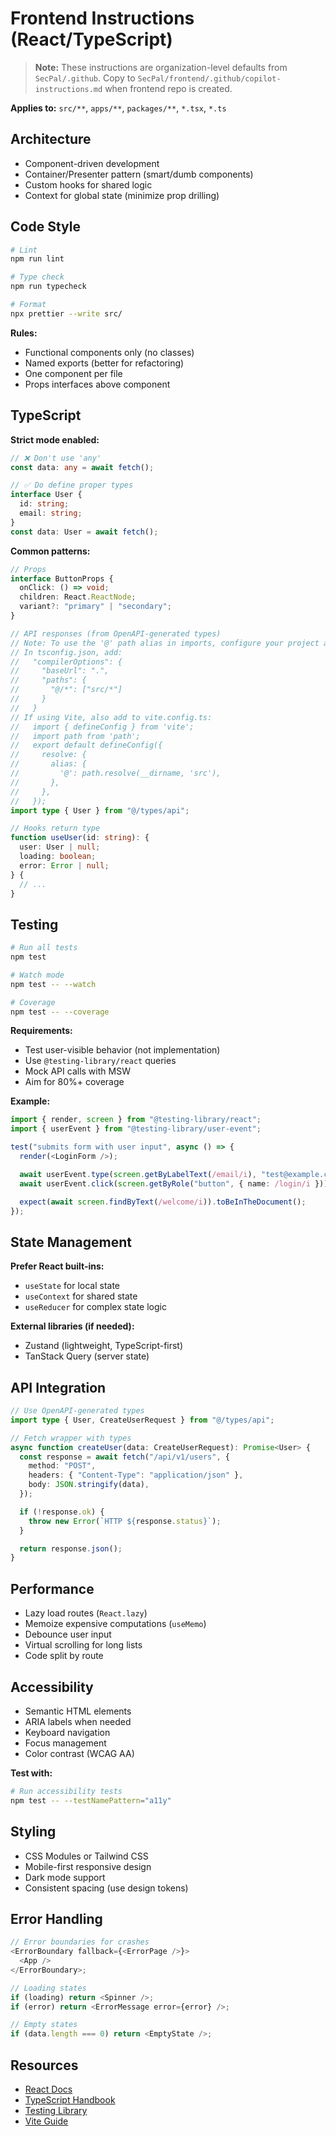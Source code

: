<!--
SPDX-FileCopyrightText: 2025 SecPal
SPDX-License-Identifier: AGPL-3.0-or-later
-->

# Frontend Instructions (React/TypeScript)

> **Note:** These instructions are organization-level defaults from `SecPal/.github`.
> Copy to `SecPal/frontend/.github/copilot-instructions.md` when frontend repo is created.

**Applies to:** `src/**`, `apps/**`, `packages/**`, `*.tsx`, `*.ts`

## Architecture

- Component-driven development
- Container/Presenter pattern (smart/dumb components)
- Custom hooks for shared logic
- Context for global state (minimize prop drilling)

## Code Style

```bash
# Lint
npm run lint

# Type check
npm run typecheck

# Format
npx prettier --write src/
```

**Rules:**

- Functional components only (no classes)
- Named exports (better for refactoring)
- One component per file
- Props interfaces above component

## TypeScript

**Strict mode enabled:**

```typescript
// ❌ Don't use 'any'
const data: any = await fetch();

// ✅ Do define proper types
interface User {
  id: string;
  email: string;
}
const data: User = await fetch();
```

**Common patterns:**

```typescript
// Props
interface ButtonProps {
  onClick: () => void;
  children: React.ReactNode;
  variant?: "primary" | "secondary";
}

// API responses (from OpenAPI-generated types)
// Note: To use the '@' path alias in imports, configure your project as follows:
// In tsconfig.json, add:
//   "compilerOptions": {
//     "baseUrl": ".",
//     "paths": {
//       "@/*": ["src/*"]
//     }
//   }
// If using Vite, also add to vite.config.ts:
//   import { defineConfig } from 'vite';
//   import path from 'path';
//   export default defineConfig({
//     resolve: {
//       alias: {
//         '@': path.resolve(__dirname, 'src'),
//       },
//     },
//   });
import type { User } from "@/types/api";

// Hooks return type
function useUser(id: string): {
  user: User | null;
  loading: boolean;
  error: Error | null;
} {
  // ...
}
```

## Testing

```bash
# Run all tests
npm test

# Watch mode
npm test -- --watch

# Coverage
npm test -- --coverage
```

**Requirements:**

- Test user-visible behavior (not implementation)
- Use `@testing-library/react` queries
- Mock API calls with MSW
- Aim for 80%+ coverage

**Example:**

```typescript
import { render, screen } from "@testing-library/react";
import { userEvent } from "@testing-library/user-event";

test("submits form with user input", async () => {
  render(<LoginForm />);

  await userEvent.type(screen.getByLabelText(/email/i), "test@example.com");
  await userEvent.click(screen.getByRole("button", { name: /login/i }));

  expect(await screen.findByText(/welcome/i)).toBeInTheDocument();
});
```

## State Management

**Prefer React built-ins:**

- `useState` for local state
- `useContext` for shared state
- `useReducer` for complex state logic

**External libraries (if needed):**

- Zustand (lightweight, TypeScript-first)
- TanStack Query (server state)

## API Integration

```typescript
// Use OpenAPI-generated types
import type { User, CreateUserRequest } from "@/types/api";

// Fetch wrapper with types
async function createUser(data: CreateUserRequest): Promise<User> {
  const response = await fetch("/api/v1/users", {
    method: "POST",
    headers: { "Content-Type": "application/json" },
    body: JSON.stringify(data),
  });

  if (!response.ok) {
    throw new Error(`HTTP ${response.status}`);
  }

  return response.json();
}
```

## Performance

- Lazy load routes (`React.lazy`)
- Memoize expensive computations (`useMemo`)
- Debounce user input
- Virtual scrolling for long lists
- Code split by route

## Accessibility

- Semantic HTML elements
- ARIA labels when needed
- Keyboard navigation
- Focus management
- Color contrast (WCAG AA)

**Test with:**

```bash
# Run accessibility tests
npm test -- --testNamePattern="a11y"
```

## Styling

- CSS Modules or Tailwind CSS
- Mobile-first responsive design
- Dark mode support
- Consistent spacing (use design tokens)

## Error Handling

```typescript
// Error boundaries for crashes
<ErrorBoundary fallback={<ErrorPage />}>
  <App />
</ErrorBoundary>;

// Loading states
if (loading) return <Spinner />;
if (error) return <ErrorMessage error={error} />;

// Empty states
if (data.length === 0) return <EmptyState />;
```

## Resources

- [React Docs](https://react.dev)
- [TypeScript Handbook](https://www.typescriptlang.org/docs)
- [Testing Library](https://testing-library.com/react)
- [Vite Guide](https://vitejs.dev/guide)
